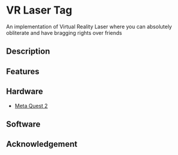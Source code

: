 # VR Laser Tag
An implementation of Virtual Reality Laser where you can absolutely obliterate and have bragging rights over friends

## Description

## Features

## Hardware
* [Meta Quest 2](https://www.meta.com/quest/products/quest-2/)

## Software

## Acknowledgement